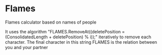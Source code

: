 # Flames
Flames calculator based on names of people

It uses the algorithm "FLAMES.RemoveAt((deletePosition = (ConsolidatedLength + deletePosition) % i));" iteratively to remove each character. The final character in this string FLAMES is the relation between you and your partner
